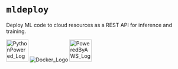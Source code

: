 # `mldeploy`
Deploy ML code to cloud resources as a REST API for inference and training.

<img src=https://www.python.org/static/community_logos/python-logo-master-v3-TM-flattened.png alt="PythonPowered_Logo" height="60"/> ![Docker_Logo](https://www.docker.com/sites/default/files/d8/2019-07/horizontal-logo-monochromatic-white.png)  <img src=https://d0.awsstatic.com/logos/powered-by-aws.png alt="PoweredByAWS_Logo" height="60"/>
